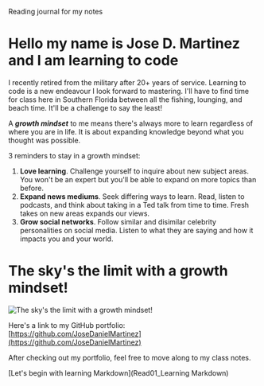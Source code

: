 Reading journal for my notes
# Hello my name is Jose D. Martinez and I am learning to code

I recently retired from the military after 20+ years of service.  Learning to code is a new endeavour I look forward to mastering.  I'll have to find time for class here in Southern Florida between all the fishing, lounging, and beach time.  It'll be a challenge to say the least!

A ***growth mindset*** to me means there's always more to learn regardless of where you are in life.  It is about expanding knowledge beyond what you thought was possible.  

3 reminders to stay in a growth mindset:

1. **Love learning**.  Challenge yourself to inquire about new subject areas.  You won't be an expert but you'll be able to expand on more topics than before.
2. **Expand news mediums**.  Seek differing ways to learn.  Read, listen to podcasts, and think about taking in a Ted talk from time to time.  Fresh takes on new areas expands our views.
3. **Grow social networks**.  Follow similar and disimilar celebrity personalities on social media. Listen to what they are saying and how it impacts you and your world.

# The sky's the limit with a growth mindset!

![The sky's the limit with a growth mindset!](https://images.unsplash.com/photo-1668365187350-05c997d09eba?ixlib=rb-4.0.3&ixid=MnwxMjA3fDB8MHxwaG90by1wYWdlfHx8fGVufDB8fHx8&auto=format&fit=crop&w=1170&q=80)

Here's a link to my GitHub portfolio: [https://github.com/JoseDanielMartinez](https://github.com/JoseDanielMartinez)

After checking out my portfolio, feel free to move along to my class notes.

[Let's begin with learning Markdown](Read01_Learning Markdown)
